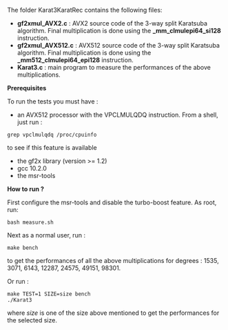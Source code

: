 The folder Karat3KaratRec contains the following files:

* **gf2xmul_AVX2.c** : AVX2 source code of the 3-way split Karatsuba algorithm. Final multiplication is done using 
the **_mm_clmulepi64_si128**  instruction.
* **gf2xmul_AVX512.c** : AVX512 source code of the 3-way split Karatsuba algorithm. Final multiplication is done using the **_mm512_clmulepi64_epi128** instruction.
* **Karat3.c** : main program to measure the performances of the above multiplications.

**Prerequisites**

To run the tests you must have :
* an AVX512 processor with the VPCLMULQDQ instruction. From a shell, just run :
```console
grep vpclmulqdq /proc/cpuinfo
``` 
to see if this feature is available
* the gf2x library (version >= 1.2) 
* gcc 10.2.0
* the msr-tools

**How to run ?**

First configure the msr-tools and disable the turbo-boost feature. As root, run:
```console
bash measure.sh
```

Next as a normal user, run :

```console
make bench
```

to get the performances of all the above multiplications for degrees : 1535, 3071, 6143, 12287, 24575, 49151, 98301.

Or run :

```console
make TEST=1 SIZE=size bench
./Karat3
```
where *size* is one of the size above mentioned to get the performances for the selected size.
 

